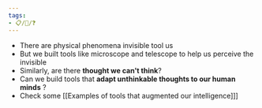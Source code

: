 ```yaml
---
tags:
- 📋/🌱/❓
---
```


- There are physical phenomena invisible tool us
- But we built tools like microscope and telescope to help us perceive the invisible
- Similarly, are there **thought we can't think**?
- Can we build tools that **adapt unthinkable thoughts to our human minds** ?
- Check some [[Examples of tools that augmented our intelligence]]]
